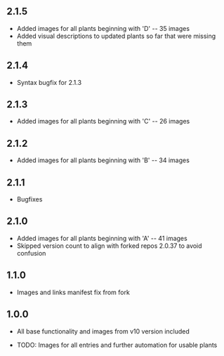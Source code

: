 2.1.5
------
* Added images for all plants beginning with 'D' -- 35 images
* Added visual descriptions to updated plants so far that were missing them

2.1.4
------
* Syntax bugfix for 2.1.3

2.1.3
------
* Added images for all plants beginning with 'C' -- 26 images

2.1.2
------
* Added images for all plants beginning with 'B' -- 34 images

2.1.1
------
* Bugfixes

2.1.0
------
* Added images for all plants beginning with 'A' -- 41 images
* Skipped version count to align with forked repos 2.0.37 to avoid confusion

1.1.0
------
* Images and links manifest fix from fork

1.0.0
-------
* All base functionality and images from v10 version included 

* TODO: Images for all entries and further automation for usable plants
